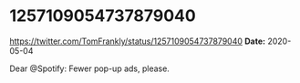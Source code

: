 # 1257109054737879040
https://twitter.com/TomFrankly/status/1257109054737879040
**Date:** 2020-05-04

Dear @Spotify: Fewer pop-up ads, please.
